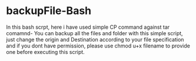 # backupFile-Bash

In this  bash scrpt, here i have used simple CP command against tar comamnd- You can backup all the files and folder with this simple script, just change the origin and Destination according to your file specification and if you dont have permission, please use chmod u+x filename to provide one before executing this script.
